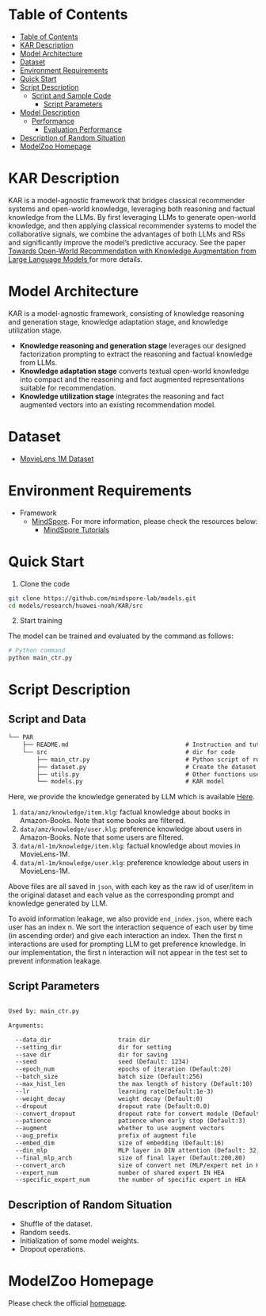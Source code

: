 # Table of Contents

- [Table of Contents](#table-of-contents)
- [KAR Description](#kar-description)
- [Model Architecture](#model-architecture)
- [Dataset](#dataset)
- [Environment Requirements](#environment-requirements)
- [Quick Start](#quick-start)
- [Script Description](#script-description)
    - [Script and Sample Code](#script-and-sample-code)
        - [Script Parameters](#script-parameters)
- [Model Description](#model-description)
    - [Performance](#performance)
        - [Evaluation Performance](#evaluation-performance)
- [Description of Random Situation](#desciption-of-random-situation)
- [ModelZoo Homepage](#modelzoo-homepage)

# KAR Description

KAR is a model-agnostic framework that bridges classical recommender systems and open-world
knowledge, leveraging both reasoning and factual knowledge from
the LLMs. By first leveraging LLMs to generate open-world knowledge, and then applying classical recommender systems to model
the collaborative signals, we combine the advantages of both LLMs
and RSs and significantly improve the model’s predictive accuracy. See the paper [Towards Open-World Recommendation with Knowledge
Augmentation from Large Language Models
](https://arxiv.org/abs/2306.10933) for more details.

# Model Architecture

KAR is a model-agnostic framework, consisting of knowledge reasoning and generation stage, knowledge adaptation stage, and knowledge utilization stage.

- **Knowledge reasoning and generation stage** leverages our designed factorization prompting to extract the reasoning and factual knowledge from LLMs.
- **Knowledge adaptation stage** converts textual open-world knowledge into compact and the reasoning and fact augmented representations suitable for recommendation.
- **Knowledge utilization stage** integrates the reasoning and fact augmented vectors into an existing recommendation model.

# Dataset

- [MovieLens 1M Dataset](https://grouplens.org/datasets/movielens/1m/)

# Environment Requirements

- Framework
    - [MindSpore](https://gitee.com/mindspore/mindspore).  For more information, please check the resources below:
        - [MindSpore Tutorials](https://www.mindspore.cn/tutorials/zh-CN/master/index.html)

# Quick Start

1. Clone the code

```bash
git clone https://github.com/mindspore-lab/models.git
cd models/research/huawei-noah/KAR/src
```

2. Start training

The model can be trained and evaluated by the command as follows:

```bash
# Python command
python main_ctr.py
```

# Script Description

## Script and Data

```markdown
└── PAR
    ├── README.md                                 # Instruction and tutorial
    └── src                                       # dir for code
        ├── main_ctr.py                           # Python script of running the experiments
        ├── dataset.py                            # Create the dataset
        ├── utils.py                              # Other functions used in the data processing or model training
        └── models.py                             # KAR model
```

Here, we provide the knowledge generated by LLM which is available [Here](https://www.dropbox.com/scl/fi/1xm6p5bxnysjt0ffdz0oq/data.rar?rlkey=7orv241nkj4ld0ybwybtt7ihf&dl=0).

   1. `data/amz/knowledge/item.klg`: factual knowledge about books in Amazon-Books. Note that some books are filtered.
   2. `data/amz/knowledge/user.klg`: preference knowledge about users in Amazon-Books. Note that some users are filtered.
   3. `data/ml-1m/knowledge/item.klg`: factual knowledge about movies in MovieLens-1M.
   4. `data/ml-1m/knowledge/user.klg`: preference knowledge about users in MovieLens-1M.

Above files are all saved in `json`, with each key as the raw id of user/item in the original dataset and each value as the corresponding prompt and knowledge generated by LLM.

To avoid information leakage, we also provide `end_index.json`, where each user has an index n. We sort the interaction sequence of each user by time (in ascending order) and give each interaction an index. Then the first n interactions are used for prompting LLM to get preference knowledge. In our implementation, the first n interaction will not appear in the test set to prevent information leakage.

## Script Parameters

```markdown

Used by: main_ctr.py

Arguments:

  --data_dir                   train dir
  --setting_dir                dir for setting
  --save dir                   dir for saving
  --seed                       seed (Default: 1234)
  --epoch_num                  epochs of iteration (Default:20)
  --batch_size                 batch size (Default:256)
  --max_hist_len               the max length of history (Default:10)
  --lr                         learning rate(Default:1e-3)
  --weight_decay               weight decay (Default:0)
  --dropout                    dropout rate (Default:0.0)
  --convert_dropout            dropout rate for convert module (Default:0.0)
  --patience                   patience when early stop (Default:3)
  --augment                    whether to use augment vectors
  --aug_prefix                 prefix of augment file
  --embed_dim                  size of embedding (Default:16)
  --din_mlp                    MLP layer in DIN attention (Default: 32,16)
  --final_mlp_arch             size of final layer (Default:200,80)
  --convert_arch               size of convert net (MLP/expert net in HEA) Default: 128,32
  --expert_num                 number of shared expert IN HEA
  --specific_expert_num        the number of specific expert in HEA
```

## Description of Random Situation

- Shuffle of the dataset.
- Random seeds.
- Initialization of some model weights.
- Dropout operations.

# ModelZoo Homepage

Please check the official [homepage](https://github.com/mindspore-lab/models/tree/master).
